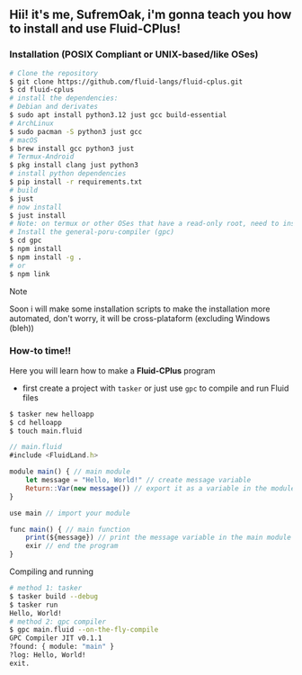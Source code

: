 ## Hii! it's me, **SufremOak**, i'm gonna teach you how to install and use **Fluid-CPlus**!

### Installation (POSIX Compliant or UNIX-based/like OSes)

```bash
# Clone the repository
$ git clone https://github.com/fluid-langs/fluid-cplus.git
$ cd fluid-cplus
# install the dependencies:
# Debian and derivates
$ sudo apt install python3.12 just gcc build-essential
# ArchLinux
$ sudo pacman -S python3 just gcc
# macOS
$ brew install gcc python3 just
# Termux-Android
$ pkg install clang just python3
# install python dependencies
$ pip install -r requirements.txt
# build
$ just
# now install
$ just install
# Note: on termux or other OSes that have a read-only root, need to install on a different prefix like ~/.local/bin
# Install the general-poru-compiler (gpc)
$ cd gpc
$ npm install
$ npm install -g .
# or
$ npm link
```

> [!NOTE]
> Soon i will make some installation scripts to make the installation more automated, don't worry, it will be cross-plataform (excluding Windows (bleh))

### How-to time!!
Here you will learn how to make a **Fluid-CPlus** program

- first create a project with `tasker` or just use `gpc` to compile and run Fluid files

```sh
$ tasker new helloapp
$ cd helloapp
$ touch main.fluid
```

```javascript
// main.fluid
#include <FluidLand.h>

module main() { // main module
    let message = "Hello, World!" // create message variable
    Return::Var(new message()) // export it as a variable in the module
}

use main // import your module

func main() { // main function
    print(${message}) // print the message variable in the main module
    exir // end the program
}
```
Compiling and running
```sh
# method 1: tasker
$ tasker build --debug
$ tasker run
Hello, World!
# method 2: gpc compiler
$ gpc main.fluid --on-the-fly-compile
GPC Compiler JIT v0.1.1
?found: { module: "main" }
?log: Hello, World!
exit.
```
